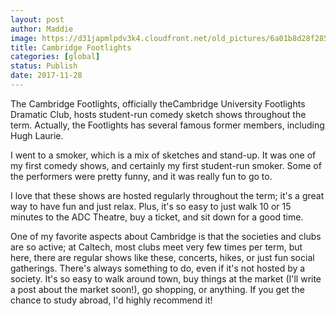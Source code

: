 ```yaml
---
layout: post
author: Maddie
image: https://d31japmlpdv3k4.cloudfront.net/old_pictures/6a01b8d28f2857970c01bb09d62d64970d-pi.jpg
title: Cambridge Footlights
categories: [global]
status: Publish
date: 2017-11-28
---
```


The Cambridge Footlights, officially theCambridge University Footlights Dramatic Club, hosts student-run comedy sketch shows throughout the term. Actually, the Footlights has several famous former members, including Hugh Laurie.

I went to a smoker, which is a mix of sketches and stand-up. It was one of my first comedy shows, and certainly my first student-run smoker. Some of the performers were pretty funny, and it was really fun to go to.

I love that these shows are hosted regularly throughout the term; it's a great way to have fun and just relax. Plus, it's so easy to just walk 10 or 15 minutes to the ADC Theatre, buy a ticket, and sit down for a good time.

One of my favorite aspects about Cambridge is that the societies and clubs are so active; at Caltech, most clubs meet very few times per term, but here, there are regular shows like these, concerts, hikes, or just fun social gatherings. There's always something to do, even if it's not hosted by a society. It's so easy to walk around town, buy things at the market (I'll write a post about the market soon!), go shopping, or anything. If you get the chance to study abroad, I'd highly recommend it!

